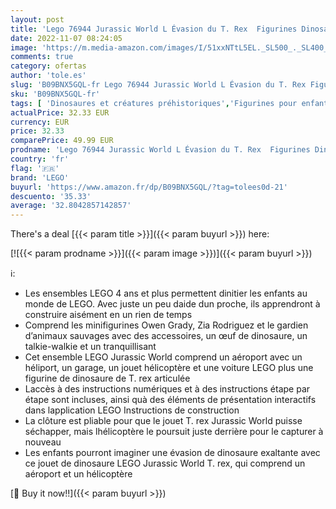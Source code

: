```yaml
---
layout: post
title: 'Lego 76944 Jurassic World L Évasion du T. Rex  Figurines Dinosaure  Jouet de Voiture  Hélicoptère et Aéroport  Dino  Cadeau  Enfants de 4 Ans et Plus'
date: 2022-11-07 08:24:05
image: 'https://m.media-amazon.com/images/I/51xxNTtL5EL._SL500_._SL400_.jpg'
comments: true
category: ofertas
author: 'tole.es'
slug: 'B09BNX5GQL-fr Lego 76944 Jurassic World L Évasion du T. Rex Figurines...'
sku: 'B09BNX5GQL-fr'
tags: [ 'Dinosaures et créatures préhistoriques','Figurines pour enfants','Jeux de construction','Jeux et Jouets','Jeux et jouets','Sets de jeux de construction','lego','🇫🇷', ]
actualPrice: 32.33 EUR
currency: EUR
price: 32.33
comparePrice: 49.99 EUR
prodname: 'Lego 76944 Jurassic World L Évasion du T. Rex  Figurines Dinosaure  Jouet de Voiture  Hélicoptère et Aéroport  Dino  Cadeau  Enfants de 4 Ans et Plus'
country: 'fr'
flag: '🇫🇷'
brand: 'LEGO'
buyurl: 'https://www.amazon.fr/dp/B09BNX5GQL/?tag=tolees0d-21'
descuento: '35.33'
average: '32.8042857142857'
---
```


There's a deal [{{< param title >}}]({{< param buyurl >}})  here:

[![{{< param prodname >}}]({{< param image >}})]({{< param buyurl >}})

ℹ️:

- Les ensembles LEGO 4 ans et plus permettent dinitier les enfants au monde de LEGO. Avec juste un peu daide dun proche, ils apprendront à construire aisément en un rien de temps
- Comprend les minifigurines Owen Grady, Zia Rodriguez et le gardien d’animaux sauvages avec des accessoires, un œuf de dinosaure, un talkie-walkie et un tranquillisant
- Cet ensemble LEGO Jurassic World comprend un aéroport avec un héliport, un garage, un jouet hélicoptère et une voiture LEGO plus une figurine de dinosaure de T. rex articulée
- Laccès à des instructions numériques et à des instructions étape par étape sont incluses, ainsi quà des éléments de présentation interactifs dans lapplication LEGO Instructions de construction
- La clôture est pliable pour que le jouet T. rex Jurassic World puisse séchapper, mais lhélicoptère le poursuit juste derrière pour le capturer à nouveau
- Les enfants pourront imaginer une évasion de dinosaure exaltante avec ce jouet de dinosaure LEGO Jurassic World T. rex, qui comprend un aéroport et un hélicoptère

[🛒 Buy it now!!]({{< param buyurl >}})
